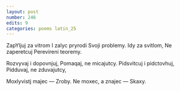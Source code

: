 ```yaml
---
layout: post
number: 246
edits: 9
categories: poems latin_25
---
```


ZapYljuj za vitrom
I zalyc pryrodi 
Svoji problemy.
Idy za svitlom,
Ne zaperetcuj
Perevireni teoremy.

Rozvyvaj i dopovnjuj,
Pomaqaj, ne micajutcy.
Pidsvitcuj i pidctovhuj,
Pidduvaj, ne zduvajutcy,

Moxlyvistj majec —
Zroby.
Ne moxec, a znajec —
Skaxy.
